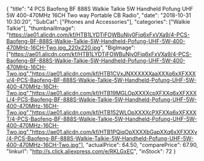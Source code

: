 {
	"title": "4 PCS Baofeng BF 888S Walkie Talkie 5W Handheld Pofung  UHF 5W 400-470MHz 16CH Two way Portable CB Radio",
	"date": "2018-10-31 10:30:20",
	"SubCat": ["Phones and Accessories"],
	"categories": ["Walkie Talkie"],
	"thumbnailImage": "https://ae01.alicdn.com/kf/HTB1LYDTiFOWBuNjy0Fiq6xFxVXa9/4-PCS-Baofeng-BF-888S-Walkie-Talkie-5W-Handheld-Pofung-UHF-5W-400-470MHz-16CH-Two.jpg_220x220.jpg",
	"BigImage": ["https://ae01.alicdn.com/kf/HTB1LYDTiFOWBuNjy0Fiq6xFxVXa9/4-PCS-Baofeng-BF-888S-Walkie-Talkie-5W-Handheld-Pofung-UHF-5W-400-470MHz-16CH-Two.jpg","https://ae01.alicdn.com/kf/HTB1CVxJNXXXXXXaaXXXq6xXFXXXv/4-PCS-Baofeng-BF-888S-Walkie-Talkie-5W-Handheld-Pofung-UHF-5W-400-470MHz-16CH-Two.jpg","https://ae01.alicdn.com/kf/HTB19MGLOpXXXXcpXFXXq6xXFXXXL/4-PCS-Baofeng-BF-888S-Walkie-Talkie-5W-Handheld-Pofung-UHF-5W-400-470MHz-16CH-Two.jpg","https://ae01.alicdn.com/kf/HTB152WLOpXXXXcPXFXXq6xXFXXXT/4-PCS-Baofeng-BF-888S-Walkie-Talkie-5W-Handheld-Pofung-UHF-5W-400-470MHz-16CH-Two.jpg","https://ae01.alicdn.com/kf/HTB1PQiqOpXXXXbGapXXq6xXFXXXy/4-PCS-Baofeng-BF-888S-Walkie-Talkie-5W-Handheld-Pofung-UHF-5W-400-470MHz-16CH-Two.jpg"],
	"actualPrice": 64.50,
	"comparePrice": 67.90,
	"linkurl": "http://s.click.aliexpress.com/e/RKLGxEC",
	"inStock": 72
}
